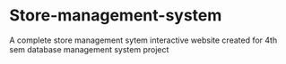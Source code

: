 # Store-management-system
A complete store management sytem interactive website created for 4th sem database management system project
